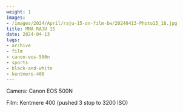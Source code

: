 ```yaml
---
weight: 1
images:
- /images/2024/April/raju-15-on-film-bw/20240413-Photo15_18.jpg
title: MMA RAJU 15
date: 2024-04-13
tags:
- archive
- film
- canon-eos-500n
- sports
- black-and-white
- kentmere-400
---
```


Camera: Canon EOS 500N

Film: Kentmere 400 (pushed 3 stop to 3200 ISO)